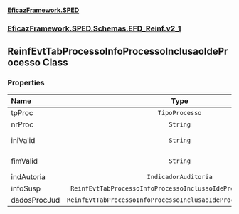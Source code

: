 #### [EficazFramework.SPED](EficazFrameworkSPED.md 'EficazFramework SPED')
### [EficazFramework.SPED.Schemas.EFD_Reinf.v2_1](EficazFramework.SPED.Schemas.EFD_Reinf.v2_1.md 'EficazFramework.SPED.Schemas.EFD_Reinf.v2_1')

## ReinfEvtTabProcessoInfoProcessoInclusaoIdeProcesso Class
### Properties

| Name | Type | |
| :--- | :---: | :--- |
| tpProc | `TipoProcesso` |  |
| nrProc | `String` |  |
| iniValid | `String` | AAAA-MM |
| fimValid | `String` | AAAA-MM |
| indAutoria | `IndicadorAuditoria` |  |
| infoSusp | `ReinfEvtTabProcessoInfoProcessoInclusaoIdeProcessoInfoSusp[]` |  |
| dadosProcJud | `ReinfEvtTabProcessoInfoProcessoInclusaoIdeProcessoDadosProcJud` |  |
